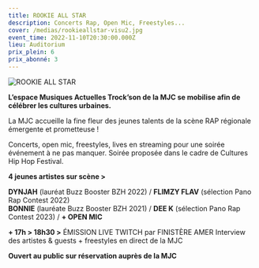 ```yaml
---
title: ROOKIE ALL STAR
description: Concerts Rap, Open Mic, Freestyles...
cover: /medias/rookieallstar-visu2.jpg
event_time: 2022-11-10T20:30:00.000Z
lieu: Auditorium
prix_plein: 6
prix_abonné: 3
---
```

![](/medias/rookieallstar-visu2.jpg "ROOKIE ALL STAR")

**L’espace Musiques Actuelles Trock’son de la MJC se mobilise afin de célébrer les cultures urbaines.**

La MJC accueille la fine fleur des jeunes talents de la scène RAP régionale émergente et prometteuse !

Concerts, open mic, freestyles, lives en streaming pour une soirée événement à ne pas manquer.
Soirée proposée dans le cadre de Cultures Hip Hop Festival.

**4 jeunes artistes sur scène >** 

**DYNJAH** (lauréat Buzz Booster BZH 2022) / **FLIMZY FLAV** (sélection Pano Rap Contest 2022)\
**BONNIE** (lauréate Buzz Booster BZH 2021) / **DEE K** (sélection Pano Rap Contest 2023) / **+ OPEN MIC** 

**+ 17h > 18h30 >** ÉMISSION LIVE TWITCH par FINISTÈRE AMER
Interview des artistes & guests + freestyles en direct de la MJC

**Ouvert au public sur réservation auprès de la MJC**